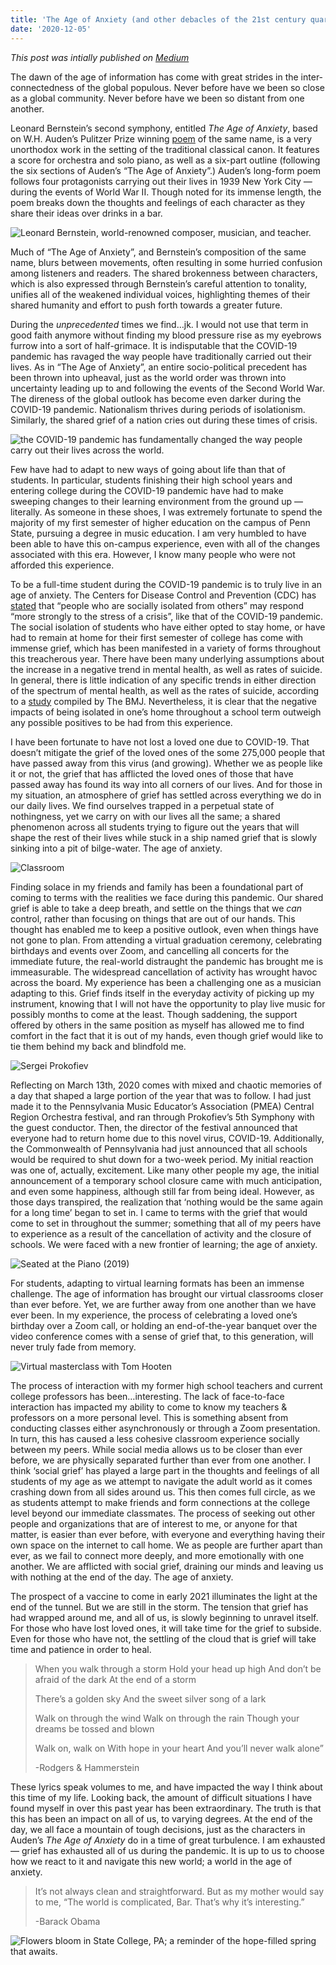 ```yaml
---
title: 'The Age of Anxiety (and other debacles of the 21st century quaran-teen)'
date: '2020-12-05'
---
```


*This post was intially published on [Medium](https://medium.com/@davidmhutchinson/the-age-of-anxiety-and-other-debacles-of-the-21st-century-quaran-teen-60d265bbe751)*

The dawn of the age of information has come with great strides in the inter-connectedness of the global populous. Never before have we been so close as a global community. Never before have we been so distant from one another.

Leonard Bernstein’s second symphony, entitled *The Age of Anxiety*, based on W.H. Auden’s Pulitzer Prize winning [poem](http://assets.press.princeton.edu/chapters/i9412.pdf) of the same name, is a very unorthodox work in the setting of the traditional classical canon. It features a score for orchestra and solo piano, as well as a six-part outline (following the six sections of Auden’s “The Age of Anxiety”.) Auden’s long-form poem follows four protagonists carrying out their lives in 1939 New York City — during the events of World War II. Though noted for its immense length, the poem breaks down the thoughts and feelings of each character as they share their ideas over drinks in a bar.

![Leonard Bernstein, world-renowned composer, musician, and teacher.](/public/images/anxiety/bernstein.jpeg)

Much of “The Age of Anxiety”, and Bernstein’s composition of the same name, blurs between movements, often resulting in some hurried confusion among listeners and readers. The shared brokenness between characters, which is also expressed through Bernstein’s careful attention to tonality, unifies all of the weakened individual voices, highlighting themes of their shared humanity and effort to push forth towards a greater future.

During the *unprecedented* times we find…jk. I would not use that term in good faith anymore without finding my blood pressure rise as my eyebrows furrow into a sort of half-grimace. It is indisputable that the COVID-19 pandemic has ravaged the way people have traditionally carried out their lives. As in “The Age of Anxiety”, an entire socio-political precedent has been thrown into upheaval, just as the world order was thrown into uncertainty leading up to and following the events of the Second World War. The direness of the global outlook has become even darker during the COVID-19 pandemic. Nationalism thrives during periods of isolationism. Similarly, the shared grief of a nation cries out during these times of crisis.

![the COVID-19 pandemic has fundamentally changed the way people carry out their lives across the world.](/public/images/anxiety/masks.jpeg)

Few have had to adapt to new ways of going about life than that of students. In particular, students finishing their high school years and entering college during the COVID-19 pandemic have had to make sweeping changes to their learning environment from the ground up — literally. As someone in these shoes, I was extremely fortunate to spend the majority of my first semester of higher education on the campus of Penn State, pursuing a degree in music education. I am very humbled to have been able to have this on-campus experience, even with all of the changes associated with this era. However, I know many people who were not afforded this experience.

To be a full-time student during the COVID-19 pandemic is to truly live in an age of anxiety. The Centers for Disease Control and Prevention (CDC) has [stated](https://www.cdc.gov/coronavirus/2019-ncov/daily-life-coping/managing-stress-anxiety.html) that “people who are socially isolated from others” may respond “more strongly to the stress of a crisis”, like that of the COVID-19 pandemic. The social isolation of students who have either opted to stay home, or have had to remain at home for their first semester of college has come with immense grief, which has been manifested in a variety of forms throughout this treacherous year. There have been many underlying assumptions about the increase in a negative trend in mental health, as well as rates of suicide. In general, there is little indication of any specific trends in either direction of the spectrum of mental health, as well as the rates of suicide, according to a [study](https://www.bmj.com/content/371/bmj.m4352) compiled by The BMJ. Nevertheless, it is clear that the negative impacts of being isolated in one’s home throughout a school term outweigh any possible positives to be had from this experience.

I have been fortunate to have not lost a loved one due to COVID-19. That doesn’t mitigate the grief of the loved ones of the some 275,000 people that have passed away from this virus (and growing). Whether we as people like it or not, the grief that has afflicted the loved ones of those that have passed away has found its way into all corners of our lives. And for those in my situation, an atmosphere of grief has settled across everything we do in our daily lives. We find ourselves trapped in a perpetual state of nothingness, yet we carry on with our lives all the same; a shared phenomenon across all students trying to figure out the years that will shape the rest of their lives while stuck in a ship named grief that is slowly sinking into a pit of bilge-water. The age of anxiety.

![Classroom](/public/images/anxiety/classroom.jpeg)

Finding solace in my friends and family has been a foundational part of coming to terms with the realities we face during this pandemic. Our shared grief is able to take a deep breath, and settle on the things that we *can* control, rather than focusing on things that are out of our hands. This thought has enabled me to keep a positive outlook, even when things have not gone to plan. From attending a virtual graduation ceremony, celebrating birthdays and events over Zoom, and cancelling all concerts for the immediate future, the real-world distraught the pandemic has brought me is immeasurable. The widespread cancellation of activity has wrought havoc across the board. My experience has been a challenging one as a musician adapting to this. Grief finds itself in the everyday activity of picking up my instrument, knowing that I will not have the opportunity to play live music for possibly months to come at the least. Though saddening, the support offered by others in the same position as myself has allowed me to find comfort in the fact that it is out of my hands, even though grief would like to tie them behind my back and blindfold me.

![Sergei Prokofiev](public/images/anxiety/prokofiev.jpeg)

Reflecting on March 13th, 2020 comes with mixed and chaotic memories of a day that shaped a large portion of the year that was to follow. I had just made it to the Pennsylvania Music Educator’s Association (PMEA) Central Region Orchestra festival, and ran through Prokofiev’s 5th Symphony with the guest conductor. Then, the director of the festival announced that everyone had to return home due to this novel virus, COVID-19. Additionally, the Commonwealth of Pennsylvania had just announced that all schools would be required to shut down for a two-week period. My initial reaction was one of, actually, excitement. Like many other people my age, the initial announcement of a temporary school closure came with much anticipation, and even some happiness, although still far from being ideal. However, as those days transpired, the realization that ‘nothing would be the same again for a long time’ began to set in. I came to terms with the grief that would come to set in throughout the summer; something that all of my peers have to experience as a result of the cancellation of activity and the closure of schools. We were faced with a new frontier of learning; the age of anxiety.

![Seated at the Piano (2019)](/public/images/anxiety/piano.jpeg)

For students, adapting to virtual learning formats has been an immense challenge. The age of information has brought our virtual classrooms closer than ever before. Yet, we are further away from one another than we have ever been. In my experience, the process of celebrating a loved one’s birthday over a Zoom call, or holding an end-of-the-year banquet over the video conference comes with a sense of grief that, to this generation, will never truly fade from memory.

![Virtual masterclass with Tom Hooten](/public/images/anxiety/zoom.png)

The process of interaction with my former high school teachers and current college professors has been…interesting. The lack of face-to-face interaction has impacted my ability to come to know my teachers & professors on a more personal level. This is something absent from conducting classes either asynchronously or through a Zoom presentation. In turn, this has caused a less cohesive classroom experience socially between my peers. While social media allows us to be closer than ever before, we are physically separated further than ever from one another. I think ‘social grief’ has played a large part in the thoughts and feelings of all students of my age as we attempt to navigate the adult world as it comes crashing down from all sides around us. This then comes full circle, as we as students attempt to make friends and form connections at the college level beyond our immediate classmates. The process of seeking out other people and organizations that are of interest to me, or anyone for that matter, is easier than ever before, with everyone and everything having their own space on the internet to call home. We as people are further apart than ever, as we fail to connect more deeply, and more emotionally with one another. We are afflicted with social grief, draining our minds and leaving us with nothing at the end of the day. The age of anxiety.

The prospect of a vaccine to come in early 2021 illuminates the light at the end of the tunnel. But we are still in the storm. The tension that grief has had wrapped around me, and all of us, is slowly beginning to unravel itself. For those who have lost loved ones, it will take time for the grief to subside. Even for those who have not, the settling of the cloud that is grief will take time and patience in order to heal.

> When you walk through a storm
> Hold your head up high
> And don’t be afraid of the dark
> At the end of a storm
>
> There’s a golden sky
> And the sweet silver song of a lark
>
> Walk on through the wind
> Walk on through the rain
> Though your dreams be tossed and blown
>
> Walk on, walk on
> With hope in your heart
> And you’ll never walk alone”
>
>   -Rodgers & Hammerstein

These lyrics speak volumes to me, and have impacted the way I think about this time of my life. Looking back, the amount of difficult situations I have found myself in over this past year has been extraordinary. The truth is that this has been an impact on all of us, to varying degrees. At the end of the day, we all face a mountain of tough decisions, just as the characters in Auden’s *The Age of Anxiety* do in a time of great turbulence. I am exhausted — grief has exhausted all of us during the pandemic. It is up to us to choose how we react to it and navigate this new world; a world in the age of anxiety.

>It’s not always clean and straightforward. But as my mother would say to me, “The world is complicated, Bar. That’s why it’s interesting.”
>
>   -Barack Obama

![Flowers bloom in State College, PA; a reminder of the hope-filled spring that awaits.](/public/images/anxiety/spring_flowers.jpeg "Spring Flowers")